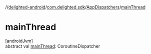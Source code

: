 //[delighted-android](../../../index.md)/[com.delighted.sdk](../index.md)/[AppDispatchers](index.md)/[mainThread](main-thread.md)

# mainThread

[androidJvm]\
abstract val [mainThread](main-thread.md): CoroutineDispatcher
